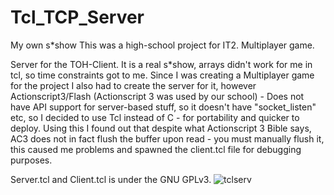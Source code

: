 # Tcl_TCP_Server
My own s*show
This was a high-school project for IT2.
Multiplayer game.

Server for the TOH-Client.
It is a real s*show, arrays didn't work for me in tcl, so time constraints got to me.
Since I was creating a Multiplayer game for the project I also had to create the server for it, however Actionscript3/Flash (Actionscript 3 was used by our school) - Does not have API support for server-based stuff, so it doesn't have "socket_listen" etc, so I decided to use Tcl instead of C - for portability and quicker to deploy.
Using this I found out that despite what Actionscript 3 Bible says, AC3 does not in fact flush the buffer upon read - you must manually flush it, this caused me problems and spawned the client.tcl file for debugging purposes.

Server.tcl and Client.tcl is under the GNU GPLv3.
![tclserv](https://user-images.githubusercontent.com/97528297/149073460-49aeaa3c-f22e-4ce6-9e78-9ec24b85a279.PNG)

